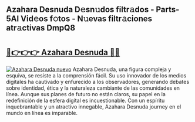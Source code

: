 ## Azahara Desnuda D𝚎sn𝚞dos filtr𝚊dos - Parts-5AI Vid𝚎os f𝚘tos - N𝚞evas filtr𝚊ciones atr𝚊ctivas DmpQ8

# <h2><a href="http://mbbgvm.tromn.icu/?c=Azahara+Desnuda">🔗👉👉👉 Azahara Desnuda 🔗🔗</a></h2>

[![Azahara Desnuda nuevo](https://i.imgur.com/pEAQMta.gif)](http://mbbgvm.tromn.icu/?c=Azahara+Desnuda)
Azahara Desnuda, una figura compleja y esquiva, se resiste a la comprensión fácil. Su uso innovador de los medios digitales ha cautivado y enfurecido a los observadores, generando debates sobre identidad, ética y la naturaleza cambiante de las comunidades en línea. Aunque sus planes de futuro no están claros, su papel en la redefinición de la esfera digital es incuestionable. Con un espíritu inquebrantable y un atractivo innegable, Azahara Desnuda journey en el mundo en línea es imparable.
